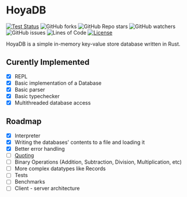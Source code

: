 # HoyaDB
[![Test Status](https://github.com/lunandd/hoya_db/workflows/Rust/badge.svg?event=push)](https://github.com/Pavlos-Efstathiou/firework_lang/actions)
![GitHub forks](https://img.shields.io/github/forks/lunandd/hoya_db)
![GitHub Repo stars](https://img.shields.io/github/stars/lunandd/hoya_db)
![GitHub watchers](https://img.shields.io/github/watchers/lunandd/hoya_db)
![GitHub issues](https://img.shields.io/github/issues/lunandd/hoya_db)
![Lines of Code](https://tokei.rs/b1/github/lunandd/hoya_db)
[![License](https://img.shields.io/badge/License-BSD_3--Clause-blue.svg)](https://opensource.org/licenses/BSD-3-Clause)

HoyaDB is a simple in-memory key-value store database written in Rust.

## Curently Implemented
- [x] REPL
- [x] Basic implementation of a Database
- [x] Basic parser
- [x] Basic typechecker
- [x] Multithreaded database access

## Roadmap
- [x] Interpreter
- [x] Writing the databases' contents to a file and loading it
- [x] Better error handling
- [ ] [Quoting](https://www.gnu.org/software/emacs/manual/html_node/elisp/Quoting.html)
- [ ] Binary Operations (Addition, Subtraction, Division, Multiplication, etc)
- [ ] More complex datatypes like Records
- [ ] Tests
- [ ] Benchmarks
- [ ] Client - server architecture
